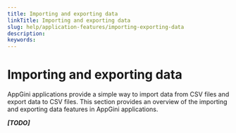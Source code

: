 ```yaml
---
title: Importing and exporting data
linkTitle: Importing and exporting data
slug: help/application-features/importing-exporting-data
description: 
keywords: 
---
```


# Importing and exporting data

AppGini applications provide a simple way to import data from CSV files and export data to CSV files.
This section provides an overview of the importing and exporting data features in AppGini applications.

***[TODO]***
